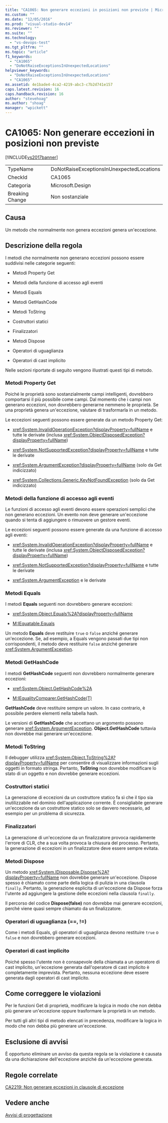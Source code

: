 ```yaml
---
title: "CA1065: Non generare eccezioni in posizioni non previste | Microsoft Docs"
ms.custom: ""
ms.date: "12/05/2016"
ms.prod: "visual-studio-dev14"
ms.reviewer: ""
ms.suite: ""
ms.technology: 
  - "vs-devops-test"
ms.tgt_pltfrm: ""
ms.topic: "article"
f1_keywords: 
  - "CA1065"
  - "DoNotRaiseExceptionsInUnexpectedLocations"
helpviewer_keywords: 
  - "DoNotRaiseExceptionsInUnexpectedLocations"
  - "CA1065"
ms.assetid: 4e1bade4-4ca2-4219-abc3-c7b2d741e157
caps.latest.revision: 16
caps.handback.revision: 16
author: "stevehoag"
ms.author: "shoag"
manager: "wpickett"
---
```

# CA1065: Non generare eccezioni in posizioni non previste
[!INCLUDE[vs2017banner](../code-quality/includes/vs2017banner.md)]

|||  
|-|-|  
|TypeName|DoNotRaiseExceptionsInUnexpectedLocations|  
|CheckId|CA1065|  
|Categoria|Microsoft.Design|  
|Breaking Change|Non sostanziale|  
  
## Causa  
 Un metodo che normalmente non genera eccezioni genera un'eccezione.  
  
## Descrizione della regola  
 I metodi che normalmente non generano eccezioni possono essere suddivisi nelle categorie seguenti:  
  
-   Metodi Property Get  
  
-   Metodi della funzione di accesso agli eventi  
  
-   Metodi Equals  
  
-   Metodi GetHashCode  
  
-   Metodi ToString  
  
-   Costruttori statici  
  
-   Finalizzatori  
  
-   Metodi Dispose  
  
-   Operatori di uguaglianza  
  
-   Operatori di cast implicito  
  
 Nelle sezioni riportate di seguito vengono illustrati questi tipi di metodo.  
  
### Metodi Property Get  
 Poiché le proprietà sono sostanzialmente campi intelligenti,  dovrebbero comportarsi il più possibile come campi.  Dal momento che i campi non generano eccezioni, non dovrebbero generarne nemmeno le proprietà.  Se una proprietà genera un'eccezione, valutare di trasformarla in un metodo.  
  
 Le eccezioni seguenti possono essere generate da un metodo Property Get:  
  
-   <xref:System.InvalidOperationException?displayProperty=fullName> e tutte le derivate \(inclusa <xref:System.ObjectDisposedException?displayProperty=fullName>\)  
  
-   <xref:System.NotSupportedException?displayProperty=fullName> e tutte le derivate  
  
-   <xref:System.ArgumentException?displayProperty=fullName> \(solo da Get indicizzato\)  
  
-   <xref:System.Collections.Generic.KeyNotFoundException> \(solo da Get indicizzato\)  
  
### Metodi della funzione di accesso agli eventi  
 Le funzioni di accesso agli eventi devono essere operazioni semplici che non generano eccezioni.  Un evento non deve generare un'eccezione quando si tenta di aggiungere o rimuovere un gestore eventi.  
  
 Le eccezioni seguenti possono essere generate da una funzione di accesso agli eventi:  
  
-   <xref:System.InvalidOperationException?displayProperty=fullName> e tutte le derivate \(inclusa <xref:System.ObjectDisposedException?displayProperty=fullName>\)  
  
-   <xref:System.NotSupportedException?displayProperty=fullName> e tutte le derivate  
  
-   <xref:System.ArgumentException> e le derivate  
  
### Metodi Equals  
 I metodi **Equals** seguenti non dovrebbero generare eccezioni:  
  
-   <xref:System.Object.Equals%2A?displayProperty=fullName>  
  
-   [M:IEquatable.Equals](http://go.microsoft.com/fwlink/?LinkId=113472)  
  
 Un metodo **Equals** deve restituire `true` o `false` anziché generare un'eccezione.  Se, ad esempio, a Equals vengono passati due tipi non corrispondenti, il metodo deve restituire `false` anziché generare <xref:System.ArgumentException>.  
  
### Metodi GetHashCode  
 I metodi **GetHashCode** seguenti non dovrebbero normalmente generare eccezioni:  
  
-   <xref:System.Object.GetHashCode%2A>  
  
-   [M:IEqualityComparer.GetHashCode\(T\)](http://go.microsoft.com/fwlink/?LinkId=113477)  
  
 **GetHashCode** deve restituire sempre un valore.  In caso contrario, è possibile perdere elementi nella tabella hash.  
  
 Le versioni di **GetHashCode** che accettano un argomento possono generare <xref:System.ArgumentException>.  **Object.GetHashCode** tuttavia non dovrebbe mai generare un'eccezione.  
  
### Metodi ToString  
 Il debugger utilizza <xref:System.Object.ToString%2A?displayProperty=fullName> per consentire di visualizzare informazioni sugli oggetti in formato stringa.  Pertanto, **ToString** non dovrebbe modificare lo stato di un oggetto e non dovrebbe generare eccezioni.  
  
### Costruttori statici  
 La generazione di eccezioni da un costruttore statico fa sì che il tipo sia inutilizzabile nel dominio dell'applicazione corrente.  È consigliabile generare un'eccezione da un costruttore statico solo se davvero necessario, ad esempio per un problema di sicurezza.  
  
### Finalizzatori  
 La generazione di un'eccezione da un finalizzatore provoca rapidamente l'errore di CLR, che a sua volta provoca la chiusura del processo.  Pertanto, la generazione di eccezioni in un finalizzatore deve essere sempre evitata.  
  
### Metodi Dispose  
 Un metodo <xref:System.IDisposable.Dispose%2A?displayProperty=fullName> non dovrebbe generare un'eccezione.  Dispose spesso è chiamato come parte della logica di pulizia in una clausola `finally`.  Pertanto, la generazione esplicita di un'eccezione da Dispose forza l'utente ad aggiungere la gestione delle eccezioni nella clausola `finally`.  
  
 Il percorso del codice **Dispose\(false\)** non dovrebbe mai generare eccezioni, perché viene quasi sempre chiamato da un finalizzatore.  
  
### Operatori di uguaglianza \(\=\=, \!\=\)  
 Come i metodi Equals, gli operatori di uguaglianza devono restituire `true` o `false` e non dovrebbero generare eccezioni.  
  
### Operatori di cast implicito  
 Poiché spesso l'utente non è consapevole della chiamata a un operatore di cast implicito, un'eccezione generata dall'operatore di cast implicito è completamente imprevista.  Pertanto, nessuna eccezione deve essere generata dagli operatori di cast implicito.  
  
## Come correggere le violazioni  
 Per le funzioni Get di proprietà, modificare la logica in modo che non debba più generare un'eccezione oppure trasformare la proprietà in un metodo.  
  
 Per tutti gli altri tipi di metodo elencati in precedenza, modificare la logica in modo che non debba più generare un'eccezione.  
  
## Esclusione di avvisi  
 È opportuno eliminare un avviso da questa regola se la violazione è causata da una dichiarazione dell'eccezione anziché da un'eccezione generata.  
  
## Regole correlate  
 [CA2219: Non generare eccezioni in clausole di eccezione](../code-quality/ca2219-do-not-raise-exceptions-in-exception-clauses.md)  
  
## Vedere anche  
 [Avvisi di progettazione](../code-quality/design-warnings.md)